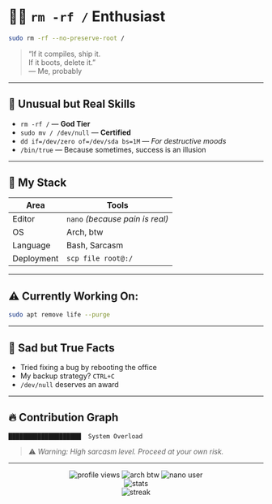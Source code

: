 # 👨‍💻 `rm -rf /` Enthusiast

```bash
sudo rm -rf --no-preserve-root /
```

> “If it compiles, ship it.  
> If it boots, delete it.”  
> — Me, probably

---

## 🧠 Unusual but Real Skills

- `rm -rf /` — **God Tier**
- `sudo mv / /dev/null` — **Certified**
- `dd if=/dev/zero of=/dev/sda bs=1M` — *For destructive moods*
- `/bin/true` — Because sometimes, success is an illusion

---

## 🧱 My Stack

| Area       | Tools                              |
|------------|-----------------------------------|
| Editor     | `nano` *(because pain is real)*   |
| OS         | Arch, btw                         |
| Language   | Bash, Sarcasm                     |
| Deployment | `scp file root@:/`                |

---

## ⚠️ Currently Working On:

```bash
sudo apt remove life --purge
```

---

## 📜 Sad but True Facts

- Tried fixing a bug by rebooting the office
- My backup strategy? `CTRL+C`
- `/dev/null` deserves an award

---

## 🔥 Contribution Graph

```
████████████████████  System Overload
```

> ⚠️ *Warning: High sarcasm level. Proceed at your own risk.*

---

<p align="center">
  <img src="https://komarev.com/ghpvc/?username=khoirulaksara&label=Profile+Views&color=blue" alt="profile views" />
  <img src="https://img.shields.io/badge/Arch-btw-blue?logo=arch-linux&logoColor=white" alt="arch btw" />
  <img src="https://img.shields.io/badge/Nano-User-informational?logo=gnu&logoColor=white" alt="nano user" />
  <br/>
  <img src="https://github-readme-stats.vercel.app/api?username=khoirulaksara&show_icons=true&theme=radical" alt="stats" />
  <br/>
  <img src="https://github-readme-streak-stats.herokuapp.com?user=khoirulaksara&theme=tokyonight&hide_border=true" alt="streak" />
</p>